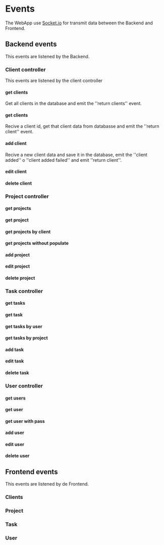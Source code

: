 # Events

The WebApp use [Socket.io](http://socket.io/ "Socket.io") for transmit data between the Backend and Frontend.

## Backend events
This events are listened by the Backend.

### Client controller
This events are listened by the client controller
#### get clients
Get all clients in the database and emit the ''return clients'' event.

#### get clients
Recive a client id, get that client data from databasse and emit the ''return client'' event.

#### add client
Recive a new client data and save it in the database, emit the ''client added'' o ''client added failed'' and emit ''return client''.

#### edit client

#### delete client

### Project controller
#### get projects
#### get project
#### get projects by client
#### get projects without populate
#### add project
#### edit project
#### delete project

### Task controller
#### get tasks
#### get task
#### get tasks by user
#### get tasks by project
#### add task
#### edit task
#### delete task

### User controller
#### get users
#### get user
#### get user with pass
#### add user
#### edit user
#### delete user

## Frontend events
This events are listened by de Frontend.
### Clients
### Project
### Task
### User
